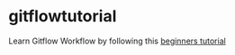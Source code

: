 # gitflowtutorial
Learn Gitflow Workflow by following this [beginners tutorial](https://www.atlassian.com/git/tutorials/learn-git-with-bitbucket-cloud)
